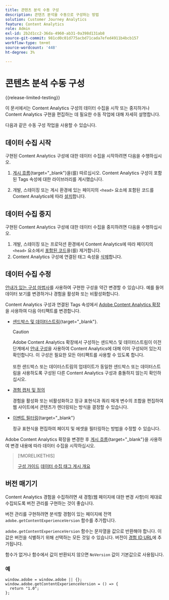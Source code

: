 ```yaml
---
title: 콘텐츠 분석 수동 구성
description: 콘텐츠 분석을 수동으로 구성하는 방법
solution: Customer Journey Analytics
feature: Content Analytics
role: Admin
exl-id: 2b2d1cc2-36da-4960-ab31-0a398d131ab8
source-git-commit: 981cd0c01d775acbd71cada7efed4911b4bcb157
workflow-type: tm+mt
source-wordcount: '448'
ht-degree: 3%

---
```


# 콘텐츠 분석 수동 구성

{{release-limited-testing}}


이 문서에서는 Content Analytics 구성의 데이터 수집을 시작 또는 중지하거나 Content Analytics 구현을 편집하는 데 필요한 수동 작업에 대해 자세히 설명합니다.

다음과 같은 수동 구성 작업을 사용할 수 있습니다.

## 데이터 수집 시작

구현된 Content Analytics 구성에 대한 데이터 수집을 시작하려면 다음을 수행하십시오.

1. [게시 흐름](https://experienceleague.adobe.com/en/docs/experience-platform/tags/publish/overview){target="_blank"}을(를) 따르십시오. Content Analytics 구성이 포함된 Tags 속성에 대한 라이브러리를 게시했습니다.

1. 개발, 스테이징 또는 게시 환경에 있는 페이지의 `<head>` 요소에 포함된 코드를 Content Analytics에 따라 [설치](https://experienceleague.adobe.com/en/docs/experience-platform/tags/publish/environments/environments#installation)합니다.


## 데이터 수집 중지

구현된 Content Analytics 구성에 대한 데이터 수집을 중지하려면 다음을 수행하십시오.

1. 개발, 스테이징 또는 프로덕션 환경에서 Content Analytics에 따라 페이지의 `<head>` 요소에서 [포함된 코드](https://experienceleague.adobe.com/en/docs/experience-platform/tags/publish/environments/environments)을(를) 제거합니다.
1. Content Analytics 구성에 연결된 태그 속성을 [삭제](https://experienceleague.adobe.com/en/docs/experience-platform/tags/publish/overview)합니다.



## 데이터 수집 수정

[안내가 있는 구성 마법사](guided.md)를 사용하여 구현한 구성을 약간 변경할 수 있습니다. 예를 들어 데이터 보기를 변경하거나 경험을 활성화 또는 비활성화합니다.

Content Analytics 구성과 연결된 Tags 속성에서 [Adobe Content Analytics 확장](https://experienceleague.adobe.com/en/docs/experience-platform/tags/extensions/client/content-analytics/overview)을 사용하여 다음 아티팩트를 변경합니다.

* [샌드박스 및 데이터스트림](https://experienceleague.adobe.com/en/docs/experience-platform/tags/extensions/client/content-analytics/overview#configure-datastreams){target="_blank"}.

  >[!CAUTION]
  >
  >Adobe Content Analytics 확장에서 구성하는 샌드박스 및 데이터스트림이 이전 단계에서 [안내 구성](guided.md)을 사용하여 Content Analytics에 대해 이미 구성되어 있는지 확인합니다. 이 구성은 필요한 모든 아티팩트를 사용할 수 있도록 합니다.<br/><br/>또한 샌드박스 또는 데이터스트림의 업데이트가 동일한 샌드박스 또는 데이터스트림을 사용하도록 구성된 다른 Content Analytics 구성과 충돌하지 않는지 확인하십시오.
  >

* [경험 캡처 및 정의](https://experienceleague.adobe.com/en/docs/experience-platform/tags/extensions/client/content-analytics/overview?lang=en#configure-experience-capture-and-definition)

  경험을 활성화 또는 비활성화하고 정규 표현식과 쿼리 매개 변수의 조합을 편집하여 웹 사이트에서 콘텐츠가 렌더링되는 방식을 결정할 수 있습니다.

* [이벤트 필터링](https://experienceleague.adobe.com/en/docs/experience-platform/tags/extensions/client/content-analytics/overview#configure-event-filtering){target="_blank"}

  정규 표현식을 편집하여 페이지 및 에셋을 필터링하는 방법을 수정할 수 있습니다.


Adobe Content Analytics 확장을 변경한 후 [게시 흐름](https://experienceleague.adobe.com/en/docs/experience-platform/tags/publish/overview){target="_blank"}을 사용하여 변경 내용에 따라 데이터 수집을 시작하십시오.



>[!MORELIKETHIS]
>
>[구성 가이드](guided.md)
>[데이터 수집 태그 게시 개요](https://experienceleague.adobe.com/en/docs/experience-platform/tags/publish/overview)
>


## 버전 매기기

Content Analytics 경험을 수집하려면 새 경험(웹 페이지에 대한 변경 사항)이 제대로 수집되도록 버전 관리를 구현하는 것이 좋습니다.

버전 관리를 구현하려면 분석할 경험이 있는 페이지에 전역 `adobe.getContentExperienceVersion` 함수를 추가합니다.

`adobe.getContentExperienceVersion` 함수는 문자열을 값으로 반환해야 합니다. 이 값은 버전을 식별하기 위해 선택하는 모든 것일 수 있습니다. 버전이 [경험 ID URL](/help/content-analytics/report/components.md#experience-metadata)에 추가됩니다.

함수가 없거나 함수에서 값이 반환되지 않으면 `NoVersion` 값이 기본값으로 사용됩니다.

### 예

```
window.adobe = window.adobe || {};
window.adobe.getContentExperienceVersion = () => {
  return "1.0";
};
```
